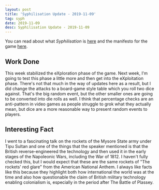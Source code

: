```yaml
---
layout: post
title: 'Syphilisation Update - 2019-11-09'
tag: syph
date: 2019-11-09
desc: Syphilisation Update - 2019-11-09
---
```



You can read about what *Syphilisation* is [here](/blog/syph/announce) and the manifesto for the game [here](/blog/syph/manifesto).

## Work Done

This week stabilized the eXploration phase of the game. Next week, I'm going to test this phase a little more and then get into the eXploitation phase. There's not that much in the way of updates here as a result, but I did change the attacks to a board-game style table which you roll two dice against. That's the big random event, but the other smaller ones are going to be converted into die rolls as well. I think that percentage checks are an anti-pattern in video games as people struggle to grok what they actually mean, but dice are a more reasonable way to present random events to players.

## Interesting Fact

I went to a fascinating talk on the rockets of the Mysore State army under Tipu Sultan and one of the things that the speaker mentioned is that the British reverse-engineered the technology and then used it in the early stages of the Napoleonic Wars, including the War of 1812. I haven't fully checked this, but I would expect that these are the same rockets of "The rockets' red glare" from the American National Anthem. I always like facts like this because they highlight both how international the world was at the time and also how questionable the claim of British military technology enabling colonialism is, especially in the period after The Battle of Plassey.

